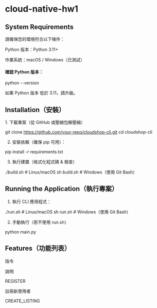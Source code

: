 # cloud-native-hw1


## System Requirements

請確保您的環境符合以下條件：

Python 版本：Python 3.11+

作業系統：macOS / Windows（已測試）

#### 確認 Python 版本：

python --version

如果 Python 版本 低於 3.11，請升級。


## Installation（安裝）

1️. 下載專案（從 GitHub 或壓縮包解壓縮）

git clone https://github.com/your-repo/cloudshop-cli.git
cd cloudshop-cli

2.  安裝依賴（確保 pip 可用）：

pip install -r requirements.txt

3. 執行建置（格式化程式碼 & 檢查）

./build.sh  # Linux/macOS
sh build.sh  # Windows（使用 Git Bash）

## Running the Application（執行專案）

1. 執行 CLI 應用程式：

./run.sh  # Linux/macOS
sh run.sh  # Windows（使用 Git Bash）

2. 手動執行（若不使用 run.sh）

python main.py

## Features（功能列表）

指令

說明

REGISTER <username>

註冊新使用者

CREATE_LISTING <username> <title> <description> <price> <category>

建立商品

DELETE_LISTING <username> <listing_id>

刪除商品

GET_LISTING <username> <listing_id>

查詢商品資訊

GET_CATEGORY <username> <category>

查詢某分類的商品（時間排序）

GET_TOP_CATEGORY <username>

取得最多商品的分類

EXIT

退出程式

## 指令範例

#### 註冊使用者
REGISTER user1  

#### 創建商品
CREATE_LISTING user1 'Phone Model 8' 'Brand new, black' 1000 'Electronics'

#### 查詢商品
GET_LISTING user1 100001

#### 刪除商品
DELETE_LISTING user1 100001

#### 查詢分類商品
GET_CATEGORY user1 'Electronics'

#### 取得熱門分類
GET_TOP_CATEGORY user1

